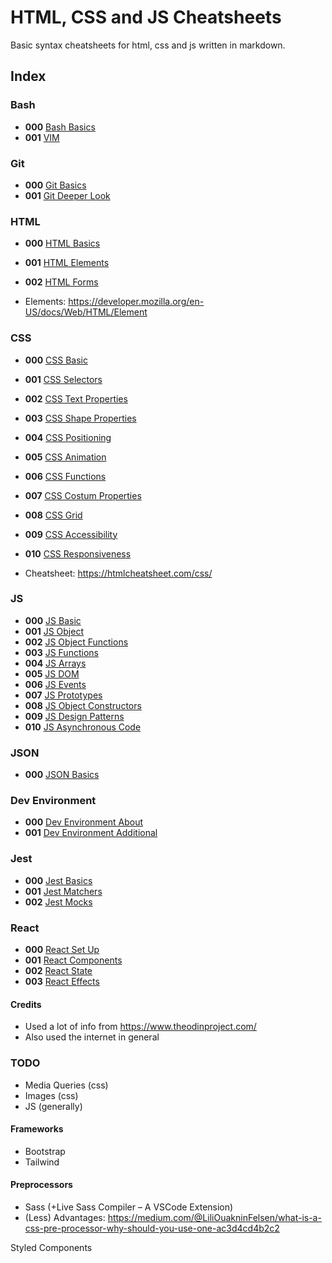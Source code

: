 # HTML, CSS and JS Cheatsheets
Basic syntax cheatsheets for html, css and js written in markdown.

## Index

### Bash

- **000**  [Bash Basics](bash_000_basic.md)
- **001**  [VIM](bash_000_vim.md)

### Git

- **000** [Git Basics](git_000_basics.md)
- **001** [Git Deeper Look](git_001_deeper_look.md)

### HTML

- **000**  [HTML Basics](html_000_basic.md)
- **001**  [HTML Elements](html_001_elements.md)
- **002**  [HTML Forms](html_002_forms.md)

- Elements: https://developer.mozilla.org/en-US/docs/Web/HTML/Element

### CSS

- **000**  [CSS Basic](css_000_basic.md)
- **001**  [CSS Selectors](css_001_selectors.md)
- **002**  [CSS Text Properties](css_002_text_properties.md)
- **003**  [CSS Shape Properties](css_003_shape_properties.md)
- **004**  [CSS Positioning](css_004_positioning.md)
- **005**  [CSS Animation](css_005_animation.md)
- **006**  [CSS Functions](css_006_functions.md)
- **007**  [CSS Costum Properties](css_007_costum_properties.md)
- **008**  [CSS Grid](css_008_grid.md)
- **009**  [CSS Accessibility](css_009_accessibility.md)
- **010**  [CSS Responsiveness](css_010_responsiveness.md)

- Cheatsheet: https://htmlcheatsheet.com/css/

### JS
- **000**  [JS Basic](js_000_basic.md)
- **001**  [JS Object](js_001_object.md)
- **002**  [JS Object Functions](js_002_object_functions.md)
- **003**  [JS Functions](js_003_functions.md)
- **004**  [JS Arrays](js_004_arrays.md)
- **005**  [JS DOM](js_005_dom.md)
- **006**  [JS Events](js_006_events.md)
- **007**  [JS Prototypes](js_007_prototype.md)
- **008**  [JS Object Constructors](js_009_object_constructors.md)
- **009**  [JS Design Patterns](js_009_design_patterns.md)
- **010**  [JS Asynchronous Code](js_010_asynchronous_code.md)

### JSON
- **000**  [JSON Basics](json_000_basics.md)

### Dev Environment

- **000**  [Dev Environment About](dev_environment_000_about.md)
- **001**  [Dev Environment Additional](dev_environment_001_additional.md)

### Jest

- **000** [Jest Basics](jest_000_basics.md)
- **001** [Jest Matchers](jest_001_matchers.md)
- **002** [Jest Mocks](jest_002_mocks.md)

### React

- **000** [React Set Up](react_000_set_up.md)
- **001** [React Components](react_001_components.md)
- **002** [React State](react_002_state.md)
- **003** [React Effects](react_003_effects.md)


#### Credits

- Used a lot of info from https://www.theodinproject.com/
- Also used the internet in general

### TODO
- Media Queries (css)
- Images (css)
- JS (generally)

#### Frameworks
- Bootstrap
- Tailwind

#### Preprocessors
- Sass (+Live Sass Compiler – A VSCode Extension)
- (Less)
Advantages: https://medium.com/@LiliOuakninFelsen/what-is-a-css-pre-processor-why-should-you-use-one-ac3d4cd4b2c2


Styled Components
